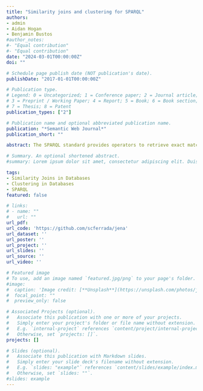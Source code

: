 ```yaml
---
title: "Similarity joins and clustering for SPARQL"
authors:
- admin
- Aidan Hogan
- Benjamin Bustos
#author_notes:
#- "Equal contribution"
#- "Equal contribution"
date: "2024-03-01T00:00:00Z"
doi: ""

# Schedule page publish date (NOT publication's date).
publishDate: "2017-01-01T00:00:00Z"

# Publication type.
# Legend: 0 = Uncategorized; 1 = Conference paper; 2 = Journal article;
# 3 = Preprint / Working Paper; 4 = Report; 5 = Book; 6 = Book section;
# 7 = Thesis; 8 = Patent
publication_types: ["2"]

# Publication name and optional abbreviated publication name.
publication: "*Semantic Web Journal*"
publication_short: ""

abstract: The SPARQL standard provides operators to retrieve exact matches on data, such as graph patterns, filters and grouping. This work proposes and evaluates two new algebraic operators for SPARQL 1.1 that return similarity-based results instead of exact results. First, a similarity join operator is presented, which brings together similar mappings from two sets of solution mappings. Second, a clustering solution modifier is introduced, which instead of grouping solution mappings according to exact values, brings them together by using similarity criteria. For both cases, a variety of algorithms are proposed and analysed, and use-case queries that showcase the relevance and usefulness of the novel operators are presented. For similarity joins, experimental results are provided by comparing different physical operators over a set of real world queries, as well as comparing our implementation to the closest work found in the literature, DBSimJoin, a PostgreSQL extension that supports similarity joins. For clustering, synthetic queries are designed in order to measure the performance of the different algorithms implemented.

# Summary. An optional shortened abstract.
#summary: Lorem ipsum dolor sit amet, consectetur adipiscing elit. Duis posuere tellus ac convallis placerat. Proin tincidunt magna sed ex sollicitudin condimentum.

tags:
- Similarity Joins in Databases
- Clustering in Databases
- SPARQL
featured: false

# links:
# - name: ""
#   url: ""
url_pdf: 
url_code: 'https://github.com/scferrada/jena'
url_dataset: ''
url_poster: ''
url_project: ''
url_slides: ''
url_source: ''
url_video: ''

# Featured image
# To use, add an image named `featured.jpg/png` to your page's folder. 
#image:
#  caption: 'Image credit: [**Unsplash**](https://unsplash.com/photos/jdD8gXaTZsc)'
#  focal_point: ""
#  preview_only: false

# Associated Projects (optional).
#   Associate this publication with one or more of your projects.
#   Simply enter your project's folder or file name without extension.
#   E.g. `internal-project` references `content/project/internal-project/index.md`.
#   Otherwise, set `projects: []`.
projects: []

# Slides (optional).
#   Associate this publication with Markdown slides.
#   Simply enter your slide deck's filename without extension.
#   E.g. `slides: "example"` references `content/slides/example/index.md`.
#   Otherwise, set `slides: ""`.
#slides: example
---
```

